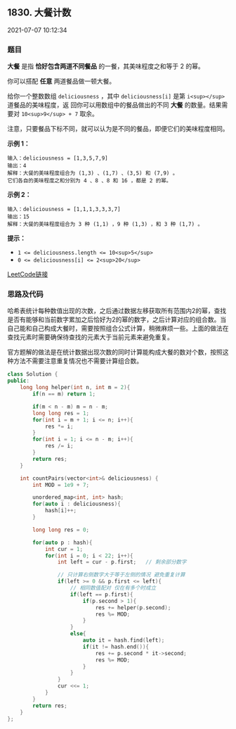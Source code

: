 ## 1830. 大餐计数  

2021-07-07 10:12:34

### 题目

**大餐** 是指 **恰好包含两道不同餐品** 的一餐，其美味程度之和等于 2 的幂。

你可以搭配 **任意** 两道餐品做一顿大餐。

给你一个整数数组 ``deliciousness`` ，其中 ``deliciousness[i]`` 是第 ``i<sup>​​​​​​</sup>​​​​``​​​​ 道餐品的美味程度，返 
回你可以用数组中的餐品做出的不同 **大餐** 的数量。结果需要对 ``10<sup>9</sup> + 7`` 取余。

注意，只要餐品下标不同，就可以认为是不同的餐品，即便它们的美味程度相同。

 

**示例 1：**

```
输入：deliciousness = [1,3,5,7,9]
输出：4
解释：大餐的美味程度组合为 (1,3) 、(1,7) 、(3,5) 和 (7,9) 。
它们各自的美味程度之和分别为 4 、8 、8 和 16 ，都是 2 的幂。
```

**示例 2：**

```
输入：deliciousness = [1,1,1,3,3,3,7]
输出：15
解释：大餐的美味程度组合为 3 种 (1,1) ，9 种 (1,3) ，和 3 种 (1,7) 。
```

 

**提示：**


- ``1 <= deliciousness.length <= 10<sup>5</sup>``
- ``0 <= deliciousness[i] <= 2<sup>20</sup>``



[LeetCode链接](https://leetcode-cn.com/problems/count-good-meals/)

### 思路及代码

哈希表统计每种数值出现的次数，之后通过数据左移获取所有范围内2的幂，查找是否有能够和当前数字累加之后恰好为2的幂的数字，之后计算对应的组合数。当自己能和自己构成大餐时，需要按照组合公式计算，稍微麻烦一些。上面的做法在查找元素时需要确保待查找的元素大于当前元素来避免重复。

官方题解的做法是在统计数据出现次数的同时计算能构成大餐的数对个数，按照这种方法不需要注意重复情况也不需要计算组合数。

```cpp
class Solution {
public:
    long long helper(int n, int m = 2){
        if(n == m) return 1;

        if(m < n - m) m = n - m;
        long long res = 1;
        for(int i = m + 1; i <= n; i++){
            res *= i;
        }
        for(int i = 1; i <= n - m; i++){
            res /= i;
        }
        return res;
    }

    int countPairs(vector<int>& deliciousness) {
        int MOD = 1e9 + 7;

        unordered_map<int, int> hash;
        for(auto i : deliciousness){
            hash[i]++;
        }

        long long res = 0;

        for(auto p : hash){
            int cur = 1;
            for(int i = 0; i < 22; i++){
                int left = cur - p.first;   // 剩余部分数字

                // 只计算右侧数字大于等于左侧的情况 避免重复计算
                if(left >= 0 && p.first <= left){
                    // 相同数值配对 仅在有多个时成立
                    if(left == p.first){
                        if(p.second > 1){
                            res += helper(p.second);
                            res %= MOD;
                        }
                    }
                    else{
                        auto it = hash.find(left);
                        if(it != hash.end()){
                            res += p.second * it->second;
                            res %= MOD;
                        }
                    }
                }
                cur <<= 1;
            }
        }
        return res;
    }
};
```
